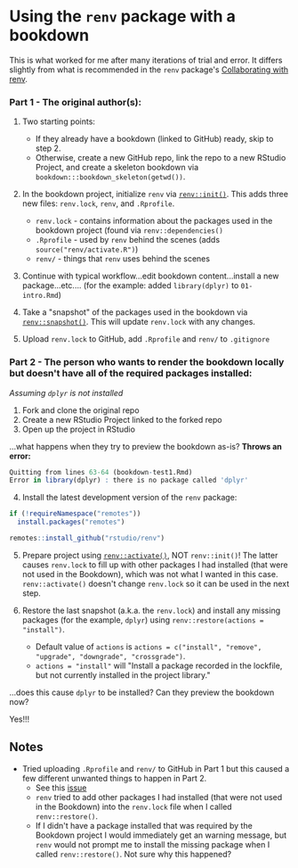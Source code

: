 # Using the `renv` package with a bookdown

This is what worked for me after many iterations of trial and error. It differs slightly from what is recommended in the `renv` package's [Collaborating with renv](https://rstudio.github.io/renv/articles/collaborating.html).


### Part 1 - The original author(s):

1. Two starting points:
    + If they already have a bookdown (linked to GitHub) ready, skip to step 2. 
    + Otherwise, create a new GitHub repo, link the repo to a new RStudio Project, and create a skeleton bookdown via `bookdown:::bookdown_skeleton(getwd())`.
  
1. In the bookdown project, initialize `renv` via [`renv::init()`](https://rstudio.github.io/renv/reference/init.html). This adds three new files: `renv.lock`, `renv`, and `.Rprofile`. 
    + `renv.lock` - contains information about the packages used in the bookdown project (found via `renv::dependencies()`
    + `.Rprofile` - used by `renv` behind the scenes (adds `source("renv/activate.R")`)
    + `renv/` - things that `renv` uses behind the scenes

1. Continue with typical workflow...edit bookdown content...install a new package...etc.... (for the example: added `library(dplyr)` to `01-intro.Rmd`)

1. Take a "snapshot" of the packages used in the bookdown via [`renv::snapshot()`](https://rstudio.github.io/renv/reference/snapshot.html). This will update `renv.lock` with any changes.

1. Upload `renv.lock` to GitHub, add `.Rprofile` and `renv/` to `.gitignore`
    

### Part 2 - The person who wants to render the bookdown locally but doesn't have all of the required packages installed:

*Assuming `dplyr` is not installed*

1. Fork and clone the original repo
2. Create a new RStudio Project linked to the forked repo
3. Open up the project in RStudio

...what happens when they try to preview the bookdown as-is? __Throws an error:__


```r
Quitting from lines 63-64 (bookdown-test1.Rmd) 
Error in library(dplyr) : there is no package called 'dplyr'
```

4. Install the latest development version of the `renv` package:


```r
if (!requireNamespace("remotes"))
  install.packages("remotes")

remotes::install_github("rstudio/renv")
```


5. Prepare project using [`renv::activate()`](https://rstudio.github.io/renv/reference/activate.html), NOT `renv::init()`! The latter causes `renv.lock` to fill up with other packages I had installed (that were not used in the Bookdown), which was not what I wanted in this case. `renv::activate()` doesn't change `renv.lock` so it can be used in the next step.

6. Restore the last snapshot (a.k.a. the `renv.lock`) and install any missing packages (for the example, `dplyr`) using `renv::restore(actions = "install")`. 
    + Default value of `actions` is `actions = c("install", "remove", "upgrade", "downgrade", "crossgrade")`.
    + `actions = "install"` will "Install a package recorded in the lockfile, but not currently installed in the project library."

...does this cause `dplyr` to be installed? Can they preview the bookdown now?

Yes!!!



## Notes

* Tried uploading `.Rprofile` and `renv/` to GitHub in Part 1 but this caused a few different unwanted things to happen in Part 2.
    + See this [issue](https://github.com/rstudio/renv/issues/74)
    + `renv` tried to add other packages I had installed (that were not used in the Bookdown) into the `renv.lock` file when I called `renv::restore()`.
    + If I didn't have a package installed that was required by the Bookdown project I would immediately get an warning message, but `renv` would not prompt me to install the missing package when I called `renv::restore()`. Not sure why this happened?


